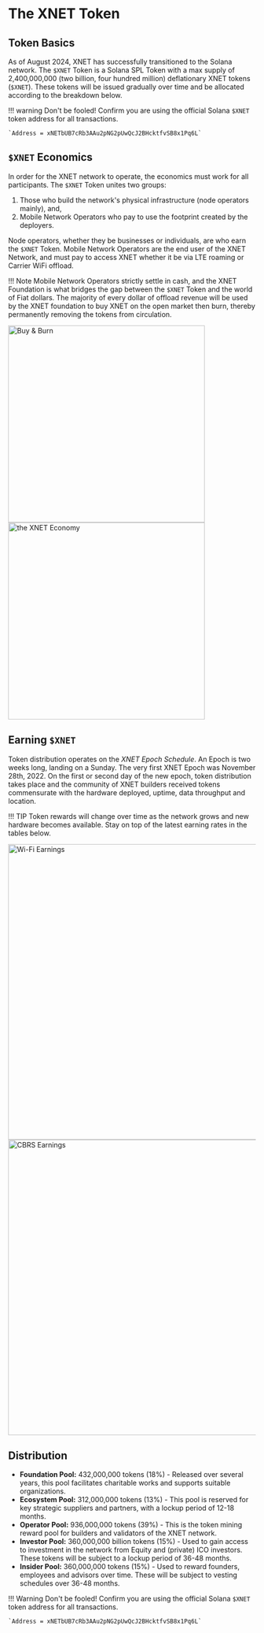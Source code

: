 # The XNET Token

## Token Basics

As of August 2024, XNET has successfully transitioned to the Solana network. The `$XNET` Token is a Solana SPL Token with a max supply of 2,400,000,000 (two billion, four hundred million) deflationary XNET tokens (`$XNET`). These tokens will be issued gradually over time and be allocated according to the breakdown below.

!!! warning
    Don't be fooled! Confirm you are using the official Solana `$XNET` token address for all transactions. 
    
    `Address = xNETbUB7cRb3AAu2pNG2pUwQcJ2BHcktfvSB8x1Pq6L`


## `$XNET` Economics

In order for the XNET network to operate, the economics must work for all participants. The `$XNET` Token unites two groups:

1. Those who build the network's physical infrastructure (node operators mainly), and,
2. Mobile Network Operators who pay to use the footprint created by the deployers.

Node operators, whether they be businesses or individuals, are who earn the `$XNET` Token. Mobile Network Operators are the end user of the XNET Network, and must pay to access XNET whether it be via LTE roaming or Carrier WiFi offload.

!!! Note
    Mobile Network Operators strictly settle in cash, and the XNET Foundation is what bridges the gap between the `$XNET` Token and the world of Fiat dollars. The majority of every dollar of offload revenue will be used by the XNET foundation to buy XNET on the open market then burn, thereby permanently removing the tokens from circulation.

<a href="/token/buyburn.png" data-fancybox="gallery">
      <img src="/token/buyburn.png" alt="Buy & Burn" width="400px">
    </a>

<a href="/token/economy.png" data-fancybox="gallery">
      <img src="/token/economy.png" alt="the XNET Economy" width="400px">
    </a>

## Earning `$XNET`

Token distribution operates on the *XNET Epoch Schedule*. An Epoch is two weeks long, landing on a Sunday. The very first XNET Epoch was November 28th, 2022. On the first or second day of the new epoch, token distribution takes place and the community of XNET builders received tokens commensurate with the hardware deployed, uptime, data throughput and location.

!!! TIP
    Token rewards will change over time as the network grows and new hardware becomes available. Stay on top of the latest earning rates in the tables below. 

<a href="/token/08_2024_wifi.png" data-fancybox="gallery">
      <img src="/token/08_2024_wifi.png" alt="Wi-Fi Earnings" width="600px">
    </a>

<a href="/token/08_2024_cbrs.png" data-fancybox="gallery">
      <img src="/token/08_2024_cbrs.png" alt="CBRS Earnings" width="600px">
    </a>


## Distribution

- **Foundation Pool:** 432,000,000 tokens (18%) - Released over several years, this pool facilitates  charitable works and supports suitable organizations. 
- **Ecosystem Pool:** 312,000,000 tokens (13%) - This pool is reserved for key strategic suppliers and partners, with a lockup period of 12-18 months.
- **Operator Pool:** 936,000,000 tokens (39%) - This is the token mining reward pool for builders and validators of the XNET network. 
- **Investor Pool:** 360,000,000 billion tokens (15%) - Used to gain access to investment in the network from Equity and (private) ICO investors. These tokens will be subject to a lockup period of 36-48 months.
- **Insider Pool:** 360,000,000 tokens (15%) - Used to reward founders, employees and advisors over time. These will be subject to vesting schedules over 36-48 months. 

!!! Warning
    Don't be fooled! Confirm you are using the official Solana `$XNET` token address for all transactions. 

    `Address = xNETbUB7cRb3AAu2pNG2pUwQcJ2BHcktfvSB8x1Pq6L`